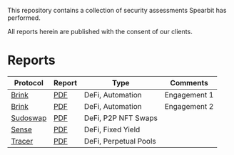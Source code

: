 This repository contains a collection of security assessments Spearbit has performed.

All reports herein are published with the consent of our clients.

# Reports

| Protocol                     | Report                                                      | Type             | Comments     |
|------------------------------|-------------------------------------------------------------|------------------|--------------|
| [Brink](https://brink.trade) | [PDF](pdfs/Brink-Spearbit-Security-Review-Engagement-1.pdf) | DeFi, Automation | Engagement 1 |
| [Brink](https://brink.trade) | [PDF](pdfs/Brink-Spearbit-Security-Review-Engagement-2.pdf) | DeFi, Automation | Engagement 2 |
| [Sudoswap](https://sudoswap.xyz) | [PDF](pdfs/Sudoswap-Spearbit-Security-Review.pdf) | DeFi, P2P NFT Swaps |  |
| [Sense](https://sense.finance) | [PDF](pdfs/Sense-Spearbit-Security-Review.pdf) | DeFi, Fixed Yield |  |
| [Tracer](https://tracer.finance/) |[PDF](pdfs/Tracer-Spearbit-Security-Review.pdf) | DeFi, Perpetual Pools | |
